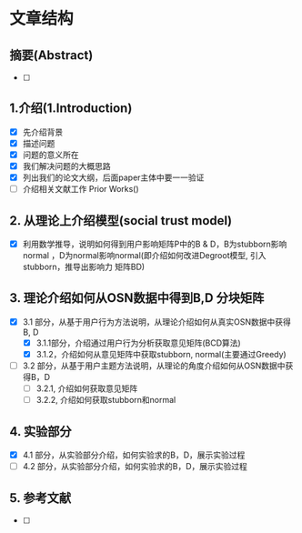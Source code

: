 # 文章结构
## 摘要(Abstract)

- [ ] 

## 1.介绍(1.Introduction)

- [x] 先介绍背景
- [x] 描述问题
- [x] 问题的意义所在
- [x] 我们解决问题的大概思路
- [x] 列出我们的论文大纲，后面paper主体中要一一验证
- [ ] 介绍相关文献工作 Prior Works()

## 2. 从理论上介绍模型(social trust model)

- [x] 利用数学推导，说明如何得到用户影响矩阵P中的B & D，B为stubborn影响normal
  ，D为normal影响normal(即介绍如何改进Degroot模型, 引入stubborn，推导出影响力
  矩阵BD)

## 3. 理论介绍如何从OSN数据中得到B,D 分块矩阵

- [x] 3.1 部分，从基于用户行为方法说明，从理论介绍如何从真实OSN数据中获得B, D
  - [x] 3.1.1部分，介绍通过用户行为分析获取意见矩阵(BCD算法)
  - [x] 3.1.2，介绍如何从意见矩阵中获取stubborn, normal(主要通过Greedy)
- [ ] 3.2 部分，从基于用户主题方法说明，从理论的角度介绍如何从OSN数据中获得B，D
  - [ ] 3.2.1, 介绍如何获取意见矩阵
  - [ ] 3.2.2, 介绍如何获取stubborn和normal

## 4. 实验部分

- [x] 4.1 部分，从实验部分介绍，如何实验求的B，D，展示实验过程
- [ ] 4.2 部分，从实验部分介绍，如何实验求的B，D，展示实验过程

## 5. 参考文献

- [ ] 

